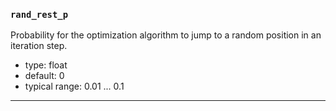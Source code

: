 ### `rand_rest_p`

Probability for the optimization algorithm to jump to a random position in an iteration step.


  - type: float
  - default: 0
  - typical range: 0.01 ... 0.1

---